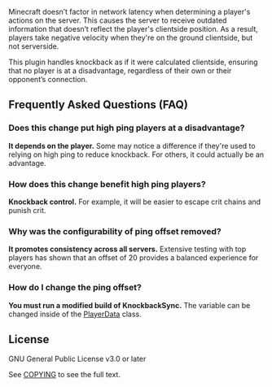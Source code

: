 Minecraft doesn’t factor in network latency when determining a player's actions on the server.
This causes the server to receive outdated information that doesn’t reflect the player's clientside position.
As a result, players take negative velocity when they're on the ground clientside, but not serverside.

This plugin handles knockback as if it were calculated clientside, ensuring that no player is at a disadvantage,
regardless of their own or their opponent’s connection.

## Frequently Asked Questions (FAQ)

### Does this change put high ping players at a disadvantage?
**It depends on the player.** Some may notice a difference if they're used to relying on high ping to reduce knockback. For others, it could actually be an advantage.

### How does this change benefit high ping players?
**Knockback control.** For example, it will be easier to escape crit chains and punish crit.

### Why was the configurability of ping offset removed?
**It promotes consistency across all servers.** Extensive testing with top players has shown that an offset of 20 provides a balanced experience for everyone.

### How do I change the ping offset?
**You must run a modified build of KnockbackSync.** The variable can be changed inside of the [PlayerData](src/main/java/me/caseload/knockbacksync/manager/PlayerData.java) class.

## License
GNU General Public License v3.0 or later

See [COPYING](COPYING) to see the full text.
